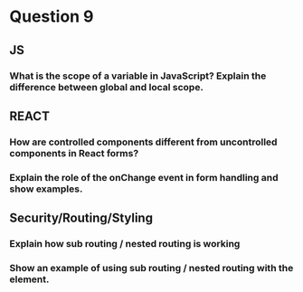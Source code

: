 # Question 9

## JS

### What is the scope of a variable in JavaScript? Explain the difference between global and local scope.

## REACT

### How are controlled components different from uncontrolled components in React forms?

### Explain the role of the onChange event in form handling and show examples.

## Security/Routing/Styling

### Explain how sub routing / nested routing is working

### Show an example of using sub routing / nested routing with the <Outlet/> element.
